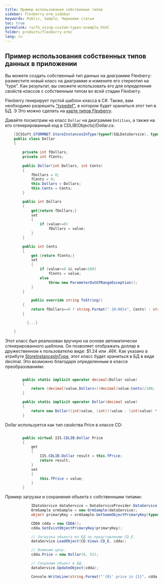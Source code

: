 ```yaml
---
title: Пример использования собственных типов
sidebar: flexberry-orm_sidebar
keywords: Public, Sample, Черновик статьи
toc: true
permalink: ru/fo_using-custom-types-example.html
folder: products/flexberry-orm/
lang: ru
---
```


## Пример использования собственных типов данных в приложении

Вы можете создать собственный тип данных на диаграмме Flexberry: разместите новый класс на диаграмме и измените его стереотип на "type".
Как результат, вы сможете использовать его для определения свойств классов с собственным типом во всей стадии Flexberry.

Flexberry генерирует пустой шаблон класса в C#. Также, вам необходимо разрешить ["typedef"](classes-with-stereotype-typedef.html), в котором будет храниться этот тип в БД. Э Это можно сделать на [карте типов Flexberry](fd_types-map.html).

Давайте посмотрим на класс `Dollar` на диаграмме `Entities`, а также на его сгенерированный код в CDLIB(Objects)/Dollar.cs:

```csharp
    [ICSSoft.STORMNET.StoreInstancesInType(typeof(SQLDataService), typeof(decimal))]
    public class Dollar
    {
        
		private int fDollars;
		private int fCents;
        
        public Dollar(int Dollars, int Cents)
		{
			fDollars = 0;
			fCents = 0;
            this.Dollars = Dollars;
            this.Cents = Cents;
		}

		public int Dollars 
		{
			get{return fDollars;}
			set 
			{
				if (value>=0) 
					fDollars = value; 
			}
		}

		public int Cents
		{
			get {return fCents;}
			set
			{
				if (value>=0 && value<100)
					fCents = value;
				else
					throw new ParameterOutOfRangeException();
			}
		}

	        public override string ToString()
		{
			return fDollars==0 ? string.Format(".{0:00}¢", Cents) : string.Format("${0}.{1:00}", Dollars, Cents) ;
		}

          {...}

    }
```

Этот класс был реализован вручную на основе автоматически сгенерированного шаблона. Он позволяет отображать доллар в дружественном к пользователю виде: $1.24 или .46¢.
Как указано в атрибуте [StoreInstancesInType](fo_convert-type-property.html), этот класс будет храниться в БД в виде decimal. Это возможно благодаря определенным в классе преобразованиям:

```csharp

        public static implicit operator decimal(Dollar value)
		{
			return (decimal)value.Dollars+((decimal)value.Cents)/100;
		}

        public static implicit operator Dollar(decimal value)
		{
            return new Dollar((int)value, (int)((value - (int)value) * 100));
		}
```

Dollar используется как тип свойства Price в классе CD:

```csharp

        public virtual IIS.CDLIB.Dollar Price
        {
            get
            {
                IIS.CDLIB.Dollar result = this.fPrice;
                return result;
            }
            set
            {
                this.fPrice = value;
            }
        }
```

Пример загрузки и сохранения объекта с собственными типами:

```csharp
            IDataService dataService = DataServiceProvider.DataService;
            OrmSample ormSample = new OrmSample(dataService);
            object primaryKey = ormSample.GetSomeObjectPrimaryKey(typeof(CDDA));

            CDDA cdda = new CDDA();
            cdda.SetExistObjectPrimaryKey(primaryKey);

            // Загрузка объекта из БД по представлению CD_E.
            dataService.LoadObject(CD.Views.CD_E, cdda);

            // Изменим цену.
            cdda.Price = new Dollar(0, 55);

            // Сохраним объект в БД.
            dataService.UpdateObject(cdda);

            Console.WriteLine(string.Format("'{0}' price is {1}", cdda.Name, cdda.Price));
```